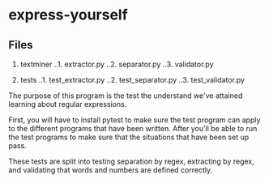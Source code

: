 # express-yourself


## Files

1. textminer
..1. extractor.py
..2. separator.py
..3. validator.py

2. tests
..1. test_extractor.py
..2. test_separator.py
..3. test_validator.py

The purpose of this program is the test the understand we've attained learning about regular expressions.

First, you will have to install pytest to make sure the test program can apply to the different programs that have been written. After you'll be able to run the test programs to make sure that the situations that have been set up pass.

These tests are split into testing separation by regex, extracting by regex, and validating that words and numbers are defined correctly.
